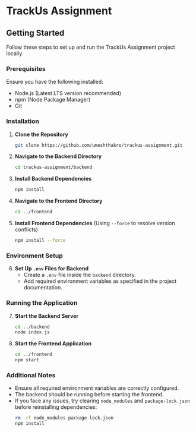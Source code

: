 # TrackUs Assignment

## Getting Started

Follow these steps to set up and run the TrackUs Assignment project locally.

### Prerequisites

Ensure you have the following installed:
- Node.js (Latest LTS version recommended)
- npm (Node Package Manager)
- Git

### Installation

1. **Clone the Repository**
   ```sh
   git clone https://github.com/umeshthakre/trackus-assignment.git
   ```

2. **Navigate to the Backend Directory**
   ```sh
   cd trackus-assignment/backend
   ```

3. **Install Backend Dependencies**
   ```sh
   npm install
   ```

4. **Navigate to the Frontend Directory**
   ```sh
   cd ../frontend
   ```

5. **Install Frontend Dependencies** (Using `--force` to resolve version conflicts)
   ```sh
   npm install --force
   ```

### Environment Setup

6. **Set Up `.env` Files for Backend**
   - Create a `.env` file inside the `backend` directory.
   - Add required environment variables as specified in the project documentation.

### Running the Application

7. **Start the Backend Server**
   ```sh
   cd ../backend
   node index.js
   ```

8. **Start the Frontend Application**
   ```sh
   cd ../frontend
   npm start
   ```

### Additional Notes
- Ensure all required environment variables are correctly configured.
- The backend should be running before starting the frontend.
- If you face any issues, try clearing `node_modules` and `package-lock.json` before reinstalling dependencies:
  ```sh
  rm -rf node_modules package-lock.json
  npm install
  ```

